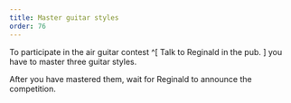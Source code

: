 ```yaml
---
title: Master guitar styles
order: 76
---
```


To participate in the air guitar contest ^[ Talk to Reginald in the pub. ] you have to master three guitar styles.

After you have mastered them, wait for Reginald to announce the competition.
